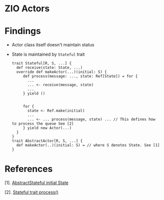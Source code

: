 # ZIO Actors

# Findings

  * Actor class itself doesn't maintain status

  * State is maintained by `Stateful` trait

      ```
      trait Stateful[R, S, ...] {
        def receive(state: State, ...) 
        override def makeActor(...)(initial: S) {
           def process(message: ..., state: Ref[State]) = for {
             ...
             ... <- receive(message, state)
             ...
           } yield ()


           for {
             state <- Ref.make(initial)
             ...
             ... <- ... process(message, state) ... // This defines how to process the queue See [2]
           } yield new Actor(...)
        }
      }
      trait AbstractActor[R, S, ...] {
        def makeActor(..)(initial: S) = // where S denotes State. See [1]
      }
      ```

# References

  [1]. [AbstractStateful initial State](https://github.com/zio/zio-actors/blob/master/actors/src/main/scala/zio/actors/Actor.scala#L73) 

  [2]. [Stateful trait process()](https://github.com/zio/zio-actors/blob/master/actors/src/main/scala/zio/actors/Actor.scala#L60)
